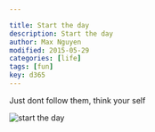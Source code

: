 ```yaml
---

title: Start the day
description: Start the day
author: Max Nguyen
modified: 2015-05-29
categories: [life]
tags: [fun]
key: d365
---
```


Just dont follow them, think your self

![start the day]({{site.url}}/assets/imagesposts/start-the-day.png)
